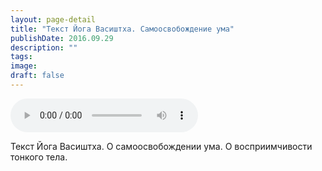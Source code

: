 ```yaml
---
layout: page-detail
title: "Текст Йога Васиштха. Самоосвобождение ума"
publishDate: 2016.09.29
description: ""
tags:
image:
draft: false
---
```


<audio title="2016.09.29 - Текст Йога Васиштха. Самоосвобождение ума.mp3" src="/upload/iblock/c1f/c1ff6e09cf9f23b0ded1114b349d0f1c.mp3" controls=""></audio>

 Текст Йога Васиштха. О самоосвобождении ума. О восприимчивости тонкого тела. 

  
